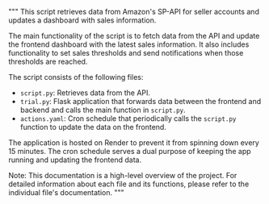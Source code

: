 """
This script retrieves data from Amazon's SP-API for seller accounts and updates a dashboard with sales information.

The main functionality of the script is to fetch data from the API and update the frontend dashboard with the latest sales information. It also includes functionality to set sales thresholds and send notifications when those thresholds are reached.

The script consists of the following files:
- `script.py`: Retrieves data from the API.
- `trial.py`: Flask application that forwards data between the frontend and backend and calls the main function in `script.py`.
- `actions.yaml`: Cron schedule that periodically calls the `script.py` function to update the data on the frontend.

The application is hosted on Render to prevent it from spinning down every 15 minutes. The cron schedule serves a dual purpose of keeping the app running and updating the frontend data.

Note: This documentation is a high-level overview of the project. For detailed information about each file and its functions, please refer to the individual file's documentation.
"""
